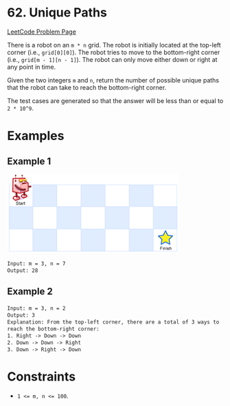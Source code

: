 # 62. Unique Paths

[LeetCode Problem Page](https://leetcode.com/problems/unique-paths)

There is a robot on an `m * n` grid. The robot is initially located at the
top-left corner (i.e., `grid[0][0]`). The robot tries to move to the
bottom-right corner (i.e., `grid[m - 1][n - 1]`). The robot can only move either
down or right at any point in time.

Given the two integers `m` and `n`, return the number of possible unique paths
that the robot can take to reach the bottom-right corner.

The test cases are generated so that the answer will be less than or equal to
`2 * 10^9`.

# Examples

## Example 1

![Example 1 Image](images/example-1.png "Example 1")

```text
Input: m = 3, n = 7
Output: 28
```

## Example 2

```text
Input: m = 3, n = 2
Output: 3
Explanation: From the top-left corner, there are a total of 3 ways to reach the bottom-right corner:
1. Right -> Down -> Down
2. Down -> Down -> Right
3. Down -> Right -> Down
```

# Constraints

- `1 <= m, n <= 100`.